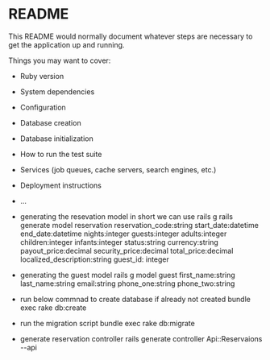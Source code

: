 # README

This README would normally document whatever steps are necessary to get the
application up and running.

Things you may want to cover:

* Ruby version

* System dependencies

* Configuration

* Database creation

* Database initialization

* How to run the test suite

* Services (job queues, cache servers, search engines, etc.)

* Deployment instructions

* ...

* generating the resevation model in short we can use rails g
	rails generate model reservation reservation_code:string start_date:datetime end_date:datetime nights:integer guests:integer adults:integer children:integer infants:integer status:string currency:string payout_price:decimal security_price:decimal total_price:decimal localized_description:string guest_id: integer

* generating the guest model
	rails g model guest first_name:string last_name:string email:string phone_one:string phone_two:string
* run below commnad to create database if already not created
	bundle exec rake db:create

* run the migration script
 bundle exec rake db:migrate

* generate reservation controller
	rails generate controller Api::Reservaions --api
